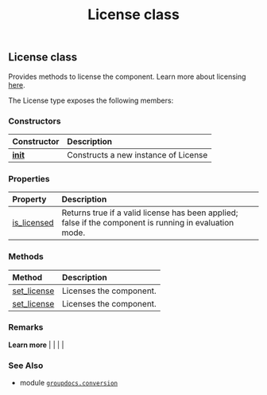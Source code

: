 ﻿---
title: License class
second_title: GroupDocs.Conversion for Python via .NET API References
description: 
type: docs
weight: 30
url: /python-net/groupdocs.conversion/license/
is_root: false
---

## License class

Provides methods to license the component. Learn more about licensing [here](https://purchase.groupdocs.com/faqs/licensing).



The License type exposes the following members:

### Constructors
| Constructor | Description |
| :- | :- |
| [__init__](/conversion/python-net/groupdocs.conversion/license/__init__/#) | Constructs a new instance of License |


### Properties
| Property | Description |
| :- | :- |
| [is_licensed](/conversion/python-net/groupdocs.conversion/license/is_licensed) | Returns true if a valid license has been applied; false if the component is running in evaluation mode. |


### Methods
| Method | Description |
| :- | :- |
| [set_license](/conversion/python-net/groupdocs.conversion/license/set_license/#io.RawIOBase) | Licenses the component. |
| [set_license](/conversion/python-net/groupdocs.conversion/license/set_license/#str) | Licenses the component. |



### Remarks 


**Learn more** |
|
 |
 |

### See Also
* module [`groupdocs.conversion`](..)
